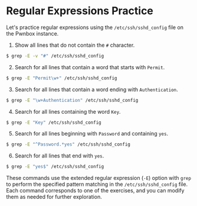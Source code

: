 # Regular Expressions Practice

Let's practice regular expressions using the `/etc/ssh/sshd_config` file on the Pwnbox instance.

1. Show all lines that do not contain the `#` character.

```bash
$ grep -E -v "#" /etc/ssh/sshd_config
```

2. Search for all lines that contain a word that starts with `Permit`.

```bash
$ grep -E "Permit\w+" /etc/ssh/sshd_config
```

3. Search for all lines that contain a word ending with `Authentication`.

```bash
$ grep -E "\w+Authentication" /etc/ssh/sshd_config
```

4. Search for all lines containing the word `Key`.

```bash
$ grep -E "Key" /etc/ssh/sshd_config
```

5. Search for all lines beginning with `Password` and containing `yes`.

```bash
$ grep -E "^Password.*yes" /etc/ssh/sshd_config
```

6. Search for all lines that end with `yes`.

```bash
$ grep -E "yes$" /etc/ssh/sshd_config
```

These commands use the extended regular expression (`-E`) option with `grep` to perform the specified pattern matching in the `/etc/ssh/sshd_config` file. Each command corresponds to one of the exercises, and you can modify them as needed for further exploration.
